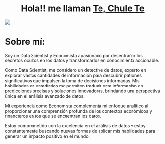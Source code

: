 <div align="center">
<h1 align="center">Hola!! me llaman <a href="https://www.linkedin.com/in/jes%C3%BAs-tejedo-90878a291/">Te, Chule Te</a></h1>
</div>
<img src="https://www.google.com/imgres?imgurl=https%3A%2F%2Fw.forfun.com%2Ffetch%2F1c%2F1cfee1a0e97819b4285dd95edbae032c.jpeg&tbnid=-TTGe-9hR-KWzM&vet=10CCUQxiAoAWoXChMIwIL5ouDBhAMVAAAAAB0AAAAAEAo..i&imgrefurl=https%3A%2F%2Fes.wallpaper.mob.org%2Fpc%2Fgallery%2Ftag%3Dakira%2F&docid=mTWlVMXSZBicqM&w=1920&h=1200&itg=1&q=kaneda%20akira&hl=es&ved=0CCUQxiAoAWoXChMIwIL5ouDBhAMVAAAAAB0AAAAAEAo">

# Sobre mí:

Soy un Data Scientist y Economista apasionado por desentrañar los secretos ocultos en los datos y transformarlos en conocimiento accionable.

Como Data Scientist, me considero un detective de datos, experto en explorar vastas cantidades de información para descubrir patrones significativos que impulsen la toma de decisiones informadas. Mis habilidades en estadística me permiten traducir esta información en predicciones precisas y soluciones innovadoras, brindando una perspectiva única en el análisis avanzado de datos.

Mi experiencia como Economista complementa mi enfoque analítico al proporcionar una comprensión profunda de los contextos económicos y financieros en los que se encuentran los datos.

Estoy comprometido con la excelencia en el análisis de datos y estoy constantemente buscando nuevas formas de aplicar mis habilidades para generar un impacto positivo en el mundo.
